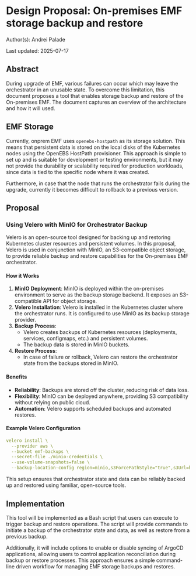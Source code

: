 # Design Proposal: On-premises EMF storage backup and restore

Author(s): Andrei Palade

Last updated: 2025-07-17

## Abstract

During upgrade of EMF, various failures can occur which may leave the
orchestrator in an unusable state. To overcome this limitation, this
document proposes a tool that enables storage backup and restore of the
On-premises EMF. The document captures an overview of the architecture and
how it will used.

## EMF Storage

Currently, onprem EMF uses `openebs-hostpath` as its storage solution.
This means that persistent data is stored on the local disks of the
Kubernetes nodes using the OpenEBS HostPath provisioner. This approach is
simple to set up and is suitable for development or testing environments,
but it may not provide the durability or scalability required for
production workloads, since data is tied to the specific node where it was
created.

Furthermore, in case that the node that runs the orchestrator fails during
the upgrade, currently it becomes difficult to rollback to a previous
version.

## Proposal

### Using Velero with MinIO for Orchestrator Backup

Velero is an open-source tool designed for backing up and restoring
Kubernetes cluster resources and persistent volumes. In this proposal,
Velero is used in conjunction with MinIO, an S3-compatible object storage,
to provide reliable backup and restore capabilities for the On-premises
EMF orchestrator.

#### How it Works

1. **MinIO Deployment**: MinIO is deployed within the on-premises
environment to serve as the backup storage backend. It exposes an
S3-compatible API for object storage.
2. **Velero Installation**: Velero is installed in the Kubernetes cluster
where the orchestrator runs. It is configured to use MinIO as its backup
storage provider.
3. **Backup Process**:
    - Velero creates backups of Kubernetes resources (deployments,
    services, configmaps, etc.) and persistent volumes.
    - The backup data is stored in MinIO buckets.
4. **Restore Process**:
    - In case of failure or rollback, Velero can restore the orchestrator state from the backups stored in MinIO.

#### Benefits

- **Reliability**: Backups are stored off the cluster, reducing risk of data loss.
- **Flexibility**: MinIO can be deployed anywhere, providing S3 compatibility without relying on public cloud.
- **Automation**: Velero supports scheduled backups and automated restores.

#### Example Velero Configuration

```yaml
velero install \
  --provider aws \
  --bucket emf-backups \
  --secret-file ./minio-credentials \
  --use-volume-snapshots=false \
  --backup-location-config region=minio,s3ForcePathStyle="true",s3Url=http://minio-service:9000
```

This setup ensures that orchestrator state and data can be reliably backed
up and restored using familiar, open-source tools.

## Implementation

This tool will be implemented as a Bash script that users can execute to
trigger backup and restore operations. The script will provide commands to
initiate a backup of the orchestrator state and data, as well as restore
from a previous backup.

Additionally, it will include options to enable or disable syncing of
ArgoCD applications, allowing users to control application reconciliation
during backup or restore processes. This approach ensures a simple
command-line driven workflow for managing EMF storage backups and restores.

